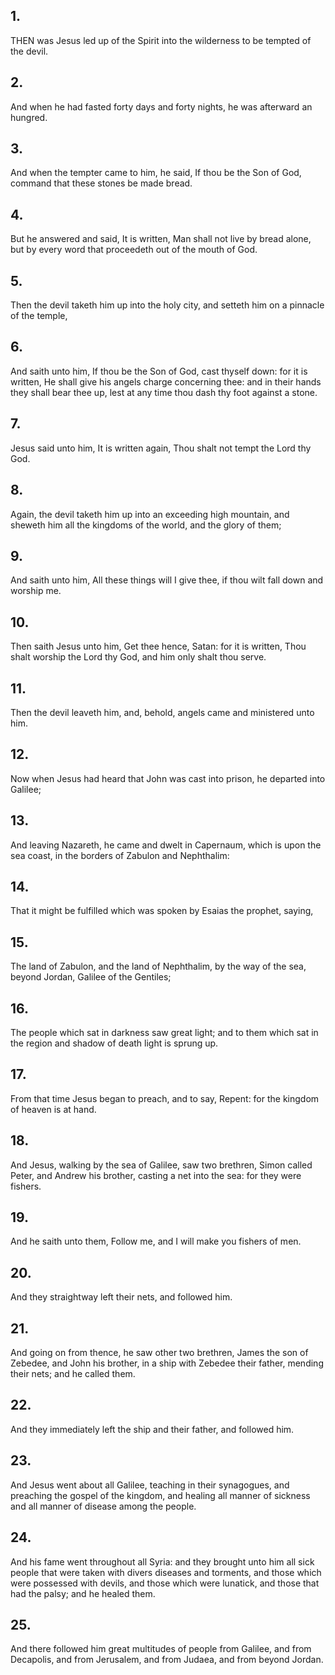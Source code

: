 ## 1.
THEN was Jesus led up of the Spirit into the wilderness to be tempted of the devil.
## 2.
And when he had fasted forty days and forty nights, he was afterward an hungred.
## 3.
And when the tempter came to him, he said, If thou be the Son of God, command that these stones be made bread.
## 4.
But he answered and said, It is written, Man shall not live by bread alone, but by every word that proceedeth out of the mouth of God.
## 5.
Then the devil taketh him up into the holy city, and setteth him on a pinnacle of the temple,
## 6.
And saith unto him, If thou be the Son of God, cast thyself down: for it is written, He shall give his angels charge concerning thee: and in their hands they shall bear thee up, lest at any time thou dash thy foot against a stone.
## 7.
Jesus said unto him, It is written again, Thou shalt not tempt the Lord thy God.
## 8.
Again, the devil taketh him up into an exceeding high mountain, and sheweth him all the kingdoms of the world, and the glory of them;
## 9.
And saith unto him, All these things will I give thee, if thou wilt fall down and worship me.
## 10.
Then saith Jesus unto him, Get thee hence, Satan: for it is written, Thou shalt worship the Lord thy God, and him only shalt thou serve.
## 11.
Then the devil leaveth him, and, behold, angels came and ministered unto him.
## 12.
Now when Jesus had heard that John was cast into prison, he departed into Galilee;
## 13.
And leaving Nazareth, he came and dwelt in Capernaum, which is upon the sea coast, in the borders of Zabulon and Nephthalim:
## 14.
That it might be fulfilled which was spoken by Esaias the prophet, saying,
## 15.
The land of Zabulon, and the land of Nephthalim, by the way of the sea, beyond Jordan, Galilee of the Gentiles;
## 16.
The people which sat in darkness saw great light; and to them which sat in the region and shadow of death light is sprung up.
## 17.
From that time Jesus began to preach, and to say, Repent: for the kingdom of heaven is at hand.
## 18.
And Jesus, walking by the sea of Galilee, saw two brethren, Simon called Peter, and Andrew his brother, casting a net into the sea: for they were fishers.
## 19.
And he saith unto them, Follow me, and I will make you fishers of men.
## 20.
And they straightway left their nets, and followed him.
## 21.
And going on from thence, he saw other two brethren, James the son of Zebedee, and John his brother, in a ship with Zebedee their father, mending their nets; and he called them.
## 22.
And they immediately left the ship and their father, and followed him.
## 23.
And Jesus went about all Galilee, teaching in their synagogues, and preaching the gospel of the kingdom, and healing all manner of sickness and all manner of disease among the people.
## 24.
And his fame went throughout all Syria: and they brought unto him all sick people that were taken with divers diseases and torments, and those which were possessed with devils, and those which were lunatick, and those that had the palsy; and he healed them.
## 25.
And there followed him great multitudes of people from Galilee, and from Decapolis, and from Jerusalem, and from Judaea, and from beyond Jordan.
